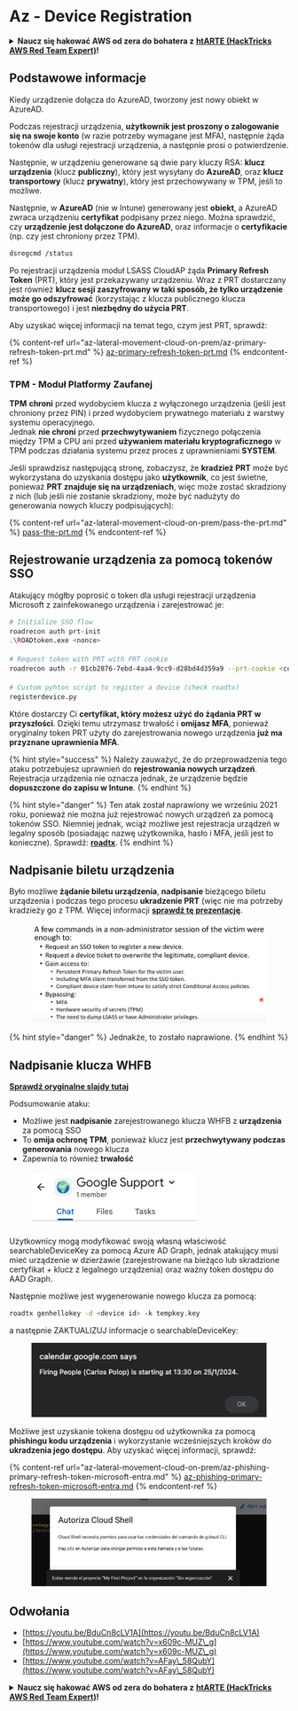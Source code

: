 # Az - Device Registration

<details>

<summary><strong>Naucz się hakować AWS od zera do bohatera z</strong> <a href="https://training.hacktricks.xyz/courses/arte"><strong>htARTE (HackTricks AWS Red Team Expert)</strong></a><strong>!</strong></summary>

Inne sposoby wsparcia HackTricks:

* Jeśli chcesz zobaczyć swoją **firmę reklamowaną w HackTricks** lub **pobrać HackTricks w formacie PDF**, sprawdź [**SUBSCRIPTION PLANS**](https://github.com/sponsors/carlospolop)!
* Zdobądź [**oficjalne gadżety PEASS & HackTricks**](https://peass.creator-spring.com)
* Odkryj [**Rodzinę PEASS**](https://opensea.io/collection/the-peass-family), naszą kolekcję ekskluzywnych [**NFT**](https://opensea.io/collection/the-peass-family)
* **Dołącz do** 💬 [**grupy Discord**](https://discord.gg/hRep4RUj7f) lub [**grupy telegramowej**](https://t.me/peass) lub **śledź** nas na **Twitterze** 🐦 [**@hacktricks\_live**](https://twitter.com/hacktricks\_live)**.**
* **Podziel się swoimi sztuczkami hakerskimi, przesyłając PR-y do** [**HackTricks**](https://github.com/carlospolop/hacktricks) i [**HackTricks Cloud**](https://github.com/carlospolop/hacktricks-cloud) github repos.

</details>

## Podstawowe informacje

Kiedy urządzenie dołącza do AzureAD, tworzony jest nowy obiekt w AzureAD.

Podczas rejestracji urządzenia, **użytkownik jest proszony o zalogowanie się na swoje konto** (w razie potrzeby wymagane jest MFA), następnie żąda tokenów dla usługi rejestracji urządzenia, a następnie prosi o potwierdzenie.

Następnie, w urządzeniu generowane są dwie pary kluczy RSA: **klucz urządzenia** (klucz **publiczny**), który jest wysyłany do **AzureAD**, oraz **klucz transportowy** (klucz **prywatny**), który jest przechowywany w TPM, jeśli to możliwe.

Następnie, w **AzureAD** (nie w Intune) generowany jest **obiekt**, a AzureAD zwraca urządzeniu **certyfikat** podpisany przez niego. Można sprawdzić, czy **urządzenie jest dołączone do AzureAD**, oraz informacje o **certyfikacie** (np. czy jest chroniony przez TPM).

```bash
dsregcmd /status
```

Po rejestracji urządzenia moduł LSASS CloudAP żąda **Primary Refresh Token** (PRT), który jest przekazywany urządzeniu. Wraz z PRT dostarczany jest również **klucz sesji zaszyfrowany w taki sposób, że tylko urządzenie może go odszyfrować** (korzystając z klucza publicznego klucza transportowego) i jest **niezbędny do użycia PRT**.

Aby uzyskać więcej informacji na temat tego, czym jest PRT, sprawdź:

{% content-ref url="az-lateral-movement-cloud-on-prem/az-primary-refresh-token-prt.md" %}
[az-primary-refresh-token-prt.md](az-lateral-movement-cloud-on-prem/az-primary-refresh-token-prt.md)
{% endcontent-ref %}

### TPM - Moduł Platformy Zaufanej

**TPM** **chroni** przed wydobyciem klucza z wyłączonego urządzenia (jeśli jest chroniony przez PIN) i przed wydobyciem prywatnego materiału z warstwy systemu operacyjnego.\
Jednak **nie chroni** przed **przechwytywaniem** fizycznego połączenia między TPM a CPU ani przed **używaniem materiału kryptograficznego** w TPM podczas działania systemu przez proces z uprawnieniami **SYSTEM**.

Jeśli sprawdzisz następującą stronę, zobaczysz, że **kradzież PRT** może być wykorzystana do uzyskania dostępu jako **użytkownik**, co jest świetne, ponieważ **PRT znajduje się na urządzeniach**, więc może zostać skradziony z nich (lub jeśli nie zostanie skradziony, może być nadużyty do generowania nowych kluczy podpisujących):

{% content-ref url="az-lateral-movement-cloud-on-prem/pass-the-prt.md" %}
[pass-the-prt.md](az-lateral-movement-cloud-on-prem/pass-the-prt.md)
{% endcontent-ref %}

## Rejestrowanie urządzenia za pomocą tokenów SSO

Atakujący mógłby poprosić o token dla usługi rejestracji urządzenia Microsoft z zainfekowanego urządzenia i zarejestrować je:

```bash
# Initialize SSO flow
roadrecon auth prt-init
.\ROADtoken.exe <nonce>

# Request token with PRT with PRT cookie
roadrecon auth -r 01cb2876-7ebd-4aa4-9cc9-d28bd4d359a9 --prt-cookie <cookie>

# Custom pyhton script to register a device (check roadtx)
registerdevice.py
```

Które dostarczy Ci **certyfikat, który możesz użyć do żądania PRT w przyszłości**. Dzięki temu utrzymasz trwałość i **omijasz MFA**, ponieważ oryginalny token PRT użyty do zarejestrowania nowego urządzenia **już ma przyznane uprawnienia MFA**.

{% hint style="success" %}
Należy zauważyć, że do przeprowadzenia tego ataku potrzebujesz uprawnień do **rejestrowania nowych urządzeń**. Rejestracja urządzenia nie oznacza jednak, że urządzenie będzie **dopuszczone do zapisu w Intune**.
{% endhint %}

{% hint style="danger" %}
Ten atak został naprawiony we wrześniu 2021 roku, ponieważ nie można już rejestrować nowych urządzeń za pomocą tokenów SSO. Niemniej jednak, wciąż możliwe jest rejestracja urządzeń w legalny sposób (posiadając nazwę użytkownika, hasło i MFA, jeśli jest to konieczne). Sprawdź: [**roadtx**](https://github.com/carlospolop/hacktricks-cloud/blob/pl/pentesting-cloud/azure-security/az-lateral-movement-cloud-on-prem/az-roadtx-authentication.md).
{% endhint %}

## Nadpisanie biletu urządzenia

Było możliwe **żądanie biletu urządzenia**, **nadpisanie** bieżącego biletu urządzenia i podczas tego procesu **ukradzenie PRT** (więc nie ma potrzeby kradzieży go z TPM. Więcej informacji [**sprawdź tę prezentację**](https://youtu.be/BduCn8cLV1A).

<figure><img src="../../.gitbook/assets/image (4) (1) (1) (1).png" alt=""><figcaption></figcaption></figure>

{% hint style="danger" %}
Jednakże, to zostało naprawione.
{% endhint %}

## Nadpisanie klucza WHFB

[**Sprawdź oryginalne slajdy tutaj**](https://dirkjanm.io/assets/raw/Windows%20Hello%20from%20the%20other%20side\_nsec\_v1.0.pdf)

Podsumowanie ataku:

* Możliwe jest **nadpisanie** zarejestrowanego klucza WHFB z **urządzenia** za pomocą SSO
* To **omija ochronę TPM**, ponieważ klucz jest **przechwytywany podczas generowania** nowego klucza
* Zapewnia to również **trwałość**

<figure><img src="../../.gitbook/assets/image (6).png" alt=""><figcaption></figcaption></figure>

Użytkownicy mogą modyfikować swoją własną właściwość searchableDeviceKey za pomocą Azure AD Graph, jednak atakujący musi mieć urządzenie w dzierżawie (zarejestrowane na bieżąco lub skradzione certyfikat + klucz z legalnego urządzenia) oraz ważny token dostępu do AAD Graph.

Następnie możliwe jest wygenerowanie nowego klucza za pomocą:

```bash
roadtx genhellokey -d <device id> -k tempkey.key
```

a następnie ZAKTUALIZUJ informacje o searchableDeviceKey:

<figure><img src="../../.gitbook/assets/image (8).png" alt=""><figcaption></figcaption></figure>

Możliwe jest uzyskanie tokena dostępu od użytkownika za pomocą **phishingu kodu urządzenia** i wykorzystanie wcześniejszych kroków do **ukradzenia jego dostępu**. Aby uzyskać więcej informacji, sprawdź:

{% content-ref url="az-lateral-movement-cloud-on-prem/az-phishing-primary-refresh-token-microsoft-entra.md" %}
[az-phishing-primary-refresh-token-microsoft-entra.md](az-lateral-movement-cloud-on-prem/az-phishing-primary-refresh-token-microsoft-entra.md)
{% endcontent-ref %}

<figure><img src="../../.gitbook/assets/image (9).png" alt=""><figcaption></figcaption></figure>

## Odwołania

* [https://youtu.be/BduCn8cLV1A](https://youtu.be/BduCn8cLV1A)
* [https://www.youtube.com/watch?v=x609c-MUZ\_g](https://www.youtube.com/watch?v=x609c-MUZ\_g)
* [https://www.youtube.com/watch?v=AFay\_58QubY](https://www.youtube.com/watch?v=AFay\_58QubY)

<details>

<summary><strong>Naucz się hakować AWS od zera do bohatera z</strong> <a href="https://training.hacktricks.xyz/courses/arte"><strong>htARTE (HackTricks AWS Red Team Expert)</strong></a><strong>!</strong></summary>

Inne sposoby wsparcia HackTricks:

* Jeśli chcesz zobaczyć swoją **firmę reklamowaną w HackTricks** lub **pobrać HackTricks w formacie PDF**, sprawdź [**PLAN SUBSKRYPCJI**](https://github.com/sponsors/carlospolop)!
* Zdobądź [**oficjalne gadżety PEASS & HackTricks**](https://peass.creator-spring.com)
* Odkryj [**Rodzinę PEASS**](https://opensea.io/collection/the-peass-family), naszą kolekcję ekskluzywnych [**NFT**](https://opensea.io/collection/the-peass-family)
* **Dołącz do** 💬 [**grupy Discord**](https://discord.gg/hRep4RUj7f) lub [**grupy telegramowej**](https://t.me/peass) lub **śledź** nas na **Twitterze** 🐦 [**@hacktricks\_live**](https://twitter.com/hacktricks\_live)**.**
* **Podziel się swoimi trikami hakerskimi, przesyłając PR-y do** [**HackTricks**](https://github.com/carlospolop/hacktricks) i [**HackTricks Cloud**](https://github.com/carlospolop/hacktricks-cloud) github repos.

</details>
